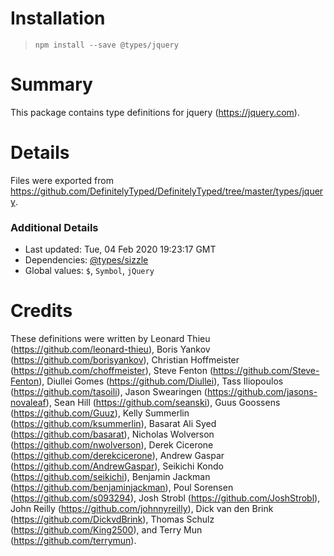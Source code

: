 # Installation
> `npm install --save @types/jquery`

# Summary
This package contains type definitions for jquery (https://jquery.com).

# Details
Files were exported from https://github.com/DefinitelyTyped/DefinitelyTyped/tree/master/types/jquery.

### Additional Details
 * Last updated: Tue, 04 Feb 2020 19:23:17 GMT
 * Dependencies: [@types/sizzle](https://npmjs.com/package/@types/sizzle)
 * Global values: `$`, `Symbol`, `jQuery`

# Credits
These definitions were written by Leonard Thieu (https://github.com/leonard-thieu), Boris Yankov (https://github.com/borisyankov), Christian Hoffmeister (https://github.com/choffmeister), Steve Fenton (https://github.com/Steve-Fenton), Diullei Gomes (https://github.com/Diullei), Tass Iliopoulos (https://github.com/tasoili), Jason Swearingen (https://github.com/jasons-novaleaf), Sean Hill (https://github.com/seanski), Guus Goossens (https://github.com/Guuz), Kelly Summerlin (https://github.com/ksummerlin), Basarat Ali Syed (https://github.com/basarat), Nicholas Wolverson (https://github.com/nwolverson), Derek Cicerone (https://github.com/derekcicerone), Andrew Gaspar (https://github.com/AndrewGaspar), Seikichi Kondo (https://github.com/seikichi), Benjamin Jackman (https://github.com/benjaminjackman), Poul Sorensen (https://github.com/s093294), Josh Strobl (https://github.com/JoshStrobl), John Reilly (https://github.com/johnnyreilly), Dick van den Brink (https://github.com/DickvdBrink), Thomas Schulz (https://github.com/King2500), and Terry Mun (https://github.com/terrymun).
